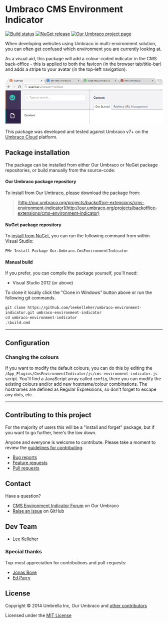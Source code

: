 # Umbraco CMS Environment Indicator

[![Build status](https://img.shields.io/appveyor/ci/leekelleher/umbraco-environment-indicator.svg)](https://ci.appveyor.com/project/leekelleher/umbraco-environment-indicator)
[![NuGet release](https://img.shields.io/nuget/v/Our.Umbraco.CmsEnvironmentIndicator.svg)](https://www.nuget.org/packages/Our.Umbraco.CmsEnvironmentIndicator)
[![Our Umbraco project page](https://img.shields.io/badge/our-umbraco-orange.svg)](https://our.umbraco.org/projects/backoffice-extensions/cms-environment-indicator)


When developing websites using Umbraco in multi-environment solution, you can often get confused which environment you are currently looking at.

As a visual aid, this package will add a colour-coded indicator in the CMS back-office - this is applied to both the favicon (in the browser tab/title-bar) and adds a stripe to your avatar (in the top-left navigation).

![Environment Indicator](docs/environment-indicator.png)

This package was developed and tested against Umbraco v7+ on the [Umbraco Cloud](https://www.umbraco.io) platform.

## Package installation

The package can be installed from either Our Umbraco or NuGet package repositories, or build manually from the source-code:

#### Our Umbraco package repository

To install from Our Umbraco, please download the package from:

> [http://our.umbraco.org/projects/backoffice-extensions/cms-environment-indicator](http://our.umbraco.org/projects/backoffice-extensions/cms-environment-indicator) 

#### NuGet package repository

To [install from NuGet](https://www.nuget.org/packages/Our.Umbraco.CmsEnvironmentIndicator), you can run the following command from within Visual Studio:

	PM> Install-Package Our.Umbraco.CmsEnvironmentIndicator

#### Manual build

If you prefer, you can compile the package yourself, you'll need:

* Visual Studio 2012 (or above)

To clone it locally click the "Clone in Windows" button above or run the following git commands.

	git clone https://github.com/leekelleher/umbraco-environment-indicator.git umbraco-environment-indicator
	cd umbraco-environment-indicator
	.\build.cmd

---

## Configuration

### Changing the colours

If you want to modify the default colours, you can do this by editing the `/App_Plugins/CmsEnvironmentIndicator/js/cms-environment-indicator.js` script.  You'll find a JavaScript array called `config`, there you can modify the existing colours and/or add new hostname/colour combinations.  The hostnames are defined as Regular Expressions, so don't forget to escape any dots, etc.

---

## Contributing to this project

For the majority of users this will be a "install and forget" package, but if you want to go further, here's the low down.

Anyone and everyone is welcome to contribute. Please take a moment to review the [guidelines for contributing](CONTRIBUTING.md).

* [Bug reports](CONTRIBUTING.md#bugs)
* [Feature requests](CONTRIBUTING.md#features)
* [Pull requests](CONTRIBUTING.md#pull-requests)

## Contact

Have a question?

* [CMS Environment Indicator Forum](https://our.umbraco.org/projects/backoffice-extensions/cms-environment-indicator/cms-environment-indicator-feedback/) on Our Umbraco
* [Raise an issue](https://github.com/leekelleher/umbraco-environment-indicator/issues) on GitHub


## Dev Team

* [Lee Kelleher](https://github.com/leekelleher)

### Special thanks

Top-most appreciation for contributions and pull-requests:

* [Jonas Boye](https://github.com/JBoye)
* [Ed Parry](https://github.com/ed-parry)


## License

Copyright &copy; 2014 Umbrella Inc, Our Umbraco and [other contributors](https://github.com/leekelleher/umbraco-environment-indicator/graphs/contributors)

Licensed under the [MIT License](LICENSE.md)